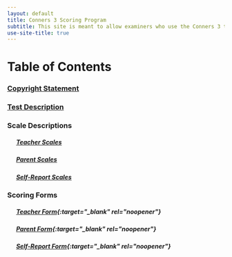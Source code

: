 ```yaml
---
layout: default
title: Conners 3 Scoring Program
subtitle: This site is meant to allow examiners who use the Conners 3 to score responses quickly in place of hand scoring.
use-site-title: true
---
```


# Table of Contents

### [Copyright Statement](https://ndavis4904.github.io/conners_score/Pages/Copyright_Info)

### [Test Description](https://ndavis4904.github.io/conners_score/Pages/Test_Description)

### Scale Descriptions

##### &ensp; &ensp; [Teacher Scales](https://ndavis4904.github.io/conners_score/Pages/Scales_Teacher)
##### &ensp; &ensp; [Parent Scales](https://ndavis4904.github.io/conners_score/Pages/Scales_Parent)
##### &ensp; &ensp; [Self-Report Scales](https://ndavis4904.github.io/conners_score/Pages/Scales_SelfReport)

### Scoring Forms

##### &ensp; &ensp; [Teacher Form](https://nicholas4904.shinyapps.io/TeacherInput/){:target="_blank" rel="noopener"}
##### &ensp; &ensp; [Parent Form](https://nicholas4904.shinyapps.io/Parent_Input/){:target="_blank" rel="noopener"}
##### &ensp; &ensp; [Self-Report Form](https://nicholas4904.shinyapps.io/SelfReport_Input/){:target="_blank" rel="noopener"}


